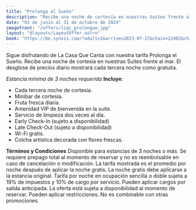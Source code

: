 ```yaml
---
title: "Prolonga el Sueño"
description: "Recibe una noche de cortesía en nuestras Suites frente al mar."
date: "01 de junio al 31 de octubre de 2024"
imagefront: "/offers/lcqc_prolongue.jpg"
layout: "@layouts/LayoutOffer.astro"
book: "https://be.synxis.com/?adult=1&arrive=2023-07-27&chain=22402&child=0&currency=USD&depart=2023-07-28&hotel=78821&level=hotel&locale=es-ES&rooms=1&src=24C"
---
```

<div class="grid gap-4">
<p class=""> Sigue disfrutando de La Casa Que Canta con nuestra tarifa Prolonga el Sueño. Recibe una noche de cortesía en nuestras Suites frente al mar. El desglose de precios diario mostrará cada tercera noche como gratuita.</p>
<i>Estancia mínima de 3 noches requerida</i>
<b>Incluye</b>:
<ul class="list-disc ml-4">
  <li>Cada tercera noche de cortesía.</li>
  <li>Minibar de cortesía.</li>
  <li>Fruta fresca diaria.</li>
  <li>Amenidad VIP de bienvenida en la suite.</li>
  <li>Servicio de limpieza dos veces al día.</li>
  <li>Early Check-In (sujeto a disponibilidad)</li>
  <li>Late Check-Out (sujeto a disponibilidad)</li>
  <li>Wi-Fi gratis.</li>
  <li>Colcha artística decorada con flores frescas.</li>
</ul>
<b>Términos y Condiciones</b>
Disponible para estancias de 3 noches o más. Se requiere prepago total al momento de reservar y no es reembolsable en caso de cancelación o modificación. La tarifa mostrada es el promedio por noche después de aplicar la noche gratis. La noche gratis debe aplicarse a la estancia original. Tarifa por noche en ocupación sencilla o doble sujeta a 19% de impuestos y 10% de cargo por servicio. Pueden aplicar cargos por salida anticipada. La oferta está sujeta a disponibilidad al momento de reservar. Pueden aplicar restricciones. No es combinable con otras promociones.
</div>
